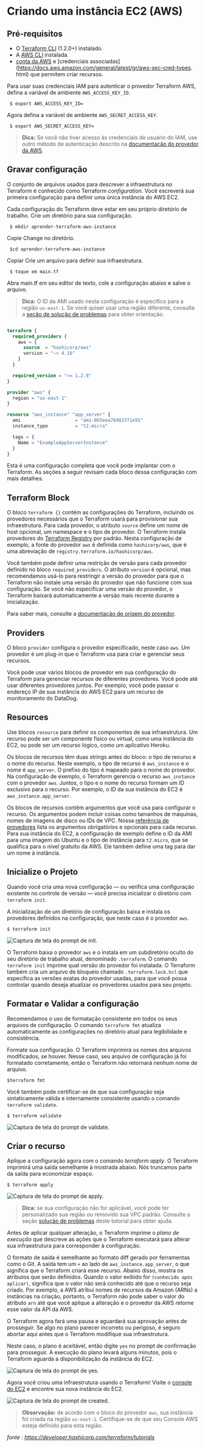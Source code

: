 Criando uma instância EC2 (AWS)
==========================================================================================================================================


Pré-requisitos
-------------------------------

* O [Terraform CLI](https://developer.hashicorp.com/terraform/tutorials/aws-get-started/install-cli) (1.2.0+) instalado.
* A [AWS CLI](https://docs.aws.amazon.com/cli/latest/userguide/install-cliv2.html) instalada.
* [conta da AWS](https://aws.amazon.com/free) e [credenciais associadas](https://docs.aws.amazon.com/general/latest/gr/aws-sec-cred-types. html) que permitem criar recursos.

Para usar suas credenciais IAM para autenticar o provedor Terraform AWS, defina a variável de ambiente `AWS_ACCESS_KEY_ID`.

     $ export AWS_ACCESS_KEY_ID=

Agora defina a variável de ambiente `AWS_SECRET_ACCESS_KEY`.

     $ export AWS_SECRET_ACCESS_KEY=

>**Dica:** Se você não tiver acesso às credenciais de usuário do IAM, use outro método de autenticação descrito na [documentação do provedor da AWS](https://registry.terraform.io/providers/hashicorp/aws/latest/docs).


Gravar configuração
-------------------------------------------

O conjunto de arquivos usados para descrever a infraestrutura no Terraform é conhecido como Terraform _configuration_. Você escreverá sua primeira configuração para definir uma única instância do AWS EC2.

Cada configuração do Terraform deve estar em seu próprio diretório de trabalho. Crie um diretório para sua configuração.

     $ mkdir aprender-terraform-aws-instance
    
Copie Change no diretório.

     $cd aprender-terraform-aws-instance
    
Copiar Crie um arquivo para definir sua infraestrutura.

     $ toque em main.tf

Abra main.tf em seu editor de texto, cole a configuração abaixo e salve o arquivo.

>**Dica:** O ID da AMI usado nesta configuração é específico para a região `us-east-1`. Se você quiser usar uma região diferente, consulte a [seção de solução de problemas](https://developer.hashicorp.com/terraform/tutorials/aws-get-started/aws-build#troubleshooting) para obter orientação.

```terraform

terraform {
  required_providers {
    aws = {
      source  = "hashicorp/aws"
      version = "~> 4.16"
    }
  }

  required_version = ">= 1.2.0"
}

provider "aws" {
  region = "us-east-1"
}

resource "aws_instance" "app_server" {
  ami                    = "ami-0b5eea76982371e91"
  instance_type          = "t2.micro"

  tags = {
    Name = "ExampleAppServerInstance"
  }
}

```

Esta é uma configuração completa que você pode implantar com o Terraform. As seções a seguir revisam cada bloco dessa configuração com mais detalhes.

Terraform Block
--------------------

O bloco `terraform {}` contém as configurações do Terraform, incluindo os provedores necessários que o Terraform usará para provisionar sua infraestrutura. Para cada provedor, o atributo `source` define um nome de host opcional, um namespace e o tipo de provedor. O Terraform instala provedores do [Terraform Registry](https://registry.terraform.io/) por padrão. Nesta configuração de exemplo, a fonte do provedor `aws` é definida como `hashicorp/aws`, que é uma abreviação de `registry.terraform.io/hashicorp/aws`.

Você também pode definir uma restrição de versão para cada provedor definido no bloco `required_providers`. O atributo `version` é opcional, mas recomendamos usá-lo para restringir a versão do provedor para que o Terraform não instale uma versão do provedor que não funcione com sua configuração. Se você não especificar uma versão do provedor, o Terraform baixará automaticamente a versão mais recente durante a inicialização.

Para saber mais, consulte a [documentação de origem do provedor](https://developer.hashicorp.com/terraform/language/providers/requirements).

Providers
-----------

O bloco `provider` configura o provedor especificado, neste caso `aws`. Um provedor é um plug-in que o Terraform usa para criar e gerenciar seus recursos.

Você pode usar vários blocos de provedor em sua configuração do Terraform para gerenciar recursos de diferentes provedores. Você pode até usar diferentes provedores juntos. Por exemplo, você pode passar o endereço IP de sua instância do AWS EC2 para um recurso de monitoramento do DataDog.

Resources
------------

Use blocos `resource` para definir os componentes de sua infraestrutura. Um recurso pode ser um componente físico ou virtual, como uma instância do EC2, ou pode ser um recurso lógico, como um aplicativo Heroku.

Os blocos de recursos têm duas strings antes do bloco: o tipo de recurso e o nome do recurso. Neste exemplo, o tipo de recurso é `aws_instance` e o nome é `app_server`. O prefixo do tipo é mapeado para o nome do provedor. Na configuração de exemplo, o Terraform gerencia o recurso `aws_instance` com o provedor `aws`. Juntos, o tipo e o nome do recurso formam um ID exclusivo para o recurso. Por exemplo, o ID da sua instância do EC2 é `aws_instance.app_server`.

Os blocos de recursos contêm argumentos que você usa para configurar o recurso. Os argumentos podem incluir coisas como tamanhos de máquinas, nomes de imagens de disco ou IDs de VPC. Nossa [referência de provedores](https://developer.hashicorp.com/terraform/language/providers) lista os argumentos obrigatórios e opcionais para cada recurso. Para sua instância do EC2, a configuração de exemplo define o ID da AMI para uma imagem do Ubuntu e o tipo de instância para `t2.micro`, que se qualifica para o nível gratuito da AWS. Ele também define uma tag para dar um nome à instância.


Inicialize o Projeto
----------------------

Quando você cria uma nova configuração — ou verifica uma configuração existente no controle de versão — você precisa inicializar o diretório com `terraform init`.

A inicialização de um diretório de configuração baixa e instala os provedores definidos na configuração, que neste caso é o provedor `aws`.

    $ terraform init


![Captura de tela do prompt de init.](images/terraform-01-01.png)

O Terraform baixa o provedor `aws` e o instala em um subdiretório oculto do seu diretório de trabalho atual, denominado `.terraform`. O comando `terraform init` imprime qual versão do provedor foi instalada. O Terraform também cria um arquivo de bloqueio chamado `.terraform.lock.hcl` que especifica as versões exatas do provedor usadas, para que você possa controlar quando deseja atualizar os provedores usados para seu projeto.


Formatar e Validar a configuração
-----------------------------------

Recomendamos o uso de formatação consistente em todos os seus arquivos de configuração. O comando `terraform fmt` atualiza automaticamente as configurações no diretório atual para legibilidade e consistência.

Formate sua configuração. O Terraform imprimirá os nomes dos arquivos modificados, se houver. Nesse caso, seu arquivo de configuração já foi formatado corretamente, então o Terraform não retornará nenhum nome de arquivo.

    $terraform fmt

Você também pode certificar-se de que sua configuração seja sintaticamente válida e internamente consistente usando o comando `terraform validate`.

    $ terraform validate

![Captura de tela do prompt de validate.](images/terraform-01-02.png)


Criar o recurso
-----------------------

Aplique a configuração agora com o comando _terraform apply_. O Terraform imprimirá uma saída semelhante à mostrada abaixo. Nós truncamos parte da saída para economizar espaço.

    $ terraform apply

![Captura de tela do prompt de apply.](images/terraform-01-03.png)


>**Dica:** se sua configuração não for aplicável, você pode ter personalizado sua região ou removido sua VPC padrão. Consulte a seção [solução de problemas](https://developer.hashicorp.com/terraform/tutorials/aws-get-started/aws-build#troubleshooting) deste tutorial para obter ajuda.

Antes de aplicar qualquer alteração, o Terraform imprime o _plano de execução_ que descreve as ações que o Terraform executará para alterar sua infraestrutura para corresponder à configuração.

O formato de saída é semelhante ao formato diff gerado por ferramentas como o Git. A saída tem um `+` ao lado de `aws_instance.app_server`, o que significa que o Terraform criará esse recurso. Abaixo disso, mostra os atributos que serão definidos. Quando o valor exibido for `(conhecido após aplicar)`, significa que o valor não será conhecido até que o recurso seja criado. Por exemplo, a AWS atribui nomes de recursos da Amazon (ARNs) a instâncias na criação, portanto, o Terraform não pode saber o valor do atributo `arn` até que você aplique a alteração e o provedor da AWS retorne esse valor da API da AWS.

O Terraform agora fará uma pausa e aguardará sua aprovação antes de prosseguir. Se algo no plano parecer incorreto ou perigoso, é seguro abortar aqui antes que o Terraform modifique sua infraestrutura.

Neste caso, o plano é aceitável, então digite `yes` no prompt de confirmação para prosseguir. A execução do plano levará alguns minutos, pois o Terraform aguarda a disponibilização da instância do EC2.

![Captura de tela do prompt de yes.](images/terraform-01-04.png)

Agora você criou uma infraestrutura usando o Terraform! Visite o [console do EC2](https://us-east-1.console.aws.amazon.com/ec2/home?region=us-east-1#Instances:) e encontre sua nova instância do EC2.

![Captura de tela do prompt de created.](images/terraform-01-05.png)

>**Observação:** de acordo com o bloco do provedor `aws`, sua instância foi criada na região `us-east-1`. Certifique-se de que seu Console AWS esteja definido para esta região.

_fonte_ : _https://developer.hashicorp.com/terraform/tutorials_